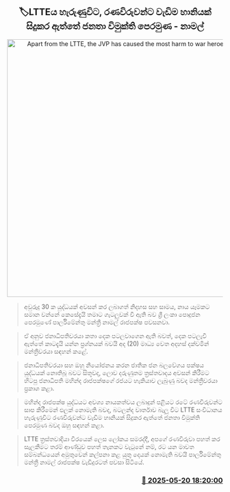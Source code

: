 <p align='center'><b><h2 align='center' title='Apart from the LTTE, the JVP has caused the most harm to war heroes - Namal'>🏷LTTEය හැරුණුවිට, රණවිරුවන්ට වැඩිම හානියක් සිදුකර ඇත්තේ ජනතා විමුක්ති පෙරමුණ - නාමල්</h2></b></p>
<p align='center'><img src='https://helakuru.sgp1.cdn.digitaloceanspaces.com/esana/images/lib/namal-cort-media.jpg' width='600' alt='Apart from the LTTE, the JVP has caused the most harm to war heroes - Namal'></p>

> අවුරුදු 30 ක යුද්ධයක් අවසන් කර ලබාගත් නිදහස සහ සාමය, නාය යෑමකට සමාන වන්නේ කෙසේදැයි තමාට ගැටලුවක් වී ඇති බව ශ්‍රී ලංකා පොදුජන පෙරමුණේ පාර්ලිමේන්තු මන්ත්‍රී නාමල් රාජපක්ෂ පවසනවා.

> ඒ අනුව ජනාධිපතිවරයා කතා දෙක පටලවාගෙන ඇති බවත්, දෙක පටලැවී ඇත්තේ කාටදැයි යන්න ප්‍රශ්නයක් බවයි අද (20) මාධ්‍ය වෙත අදහස් දක්වමින් මන්ත්‍රීවරයා සඳහන් කළේ.

> ජනාධිපතිවරයා සහ ඔහු නියෝජනය කරන ජාතික ජන බලවේගය පක්ෂය යුද්ධයක් නොතිබූ බවට සිතූවද, ලොව දරුණුතම ත්‍රස්තවාදය අවසන් කිරීමට හිටපු ජනාධිපති මහින්ද රාජපක්ෂගේ රජයට හැකියාව ලැබුණු බවද මන්ත්‍රීවරයා ප්‍රකාශ කළා.

> මහින්ද රාජපක්ෂ යුද්ධයට අවශ්‍ය නායකත්වය ලබාදුන් පළියට ‍රටේ රණවිරුවන්ට සාප කිරීමෙන් ඵලක් නොමැති බවද, බටලන්ද වාර්තාව බැලූ විට LTTE සංවිධානය හැරුණුවිට රණවිරුවන්ට වැඩිම හානියක් සිදුකර ඇත්තේ ජනතා විමුක්ති පෙරමුණ බවද ඔහු සඳහන් කළා.

> LTTE ත්‍රස්තවාදියා වීරයෙක් ලෙස ලෝකය සමරද්දී, අපගේ රණවිරුවා පහත් කර සැලකීමට තරම් ආණ්ඩුව පහත් තැනකට වැටුනේ නම්, රට යන මාවත සම්බන්ධයෙන් අමුතුවෙන් කල්පනා කළ යුතු දෙයක් නොමැති බවයි පාර්ලිමේන්තු මන්ත්‍රී නාමල් රාජපක්ෂ වැඩිදුරටත් පවසා සිටියේ.



<h3 align='right'><a href='https://www.helakuru.lk/esana/p/110263/'>📅 2025-05-20 18:20:00</a></h3>
